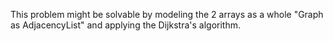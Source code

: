 This problem might be solvable by modeling the 2 arrays as a whole "Graph as AdjacencyList" and applying the Dijkstra's algorithm.
